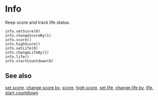 # Info

Keep score and track life status.

```cards
info.setScore(0)
info.changeScoreBy(1)
info.score()
info.highScore()
info.setLife(0)
info.changeLifeBy(1)
info.life()
info.startCountdown(0)
```

## See also

[set score](/reference/info/set-score),
[change score by](/reference/info/change-score-by),
[score](/reference/info/score),
[high score](/reference/info/high-score),
[set life](/reference/info/set-life),
[change life by](/reference/info/change-life-by),
[life](/reference/info/life),
[start countdown](/reference/info/start-countdown)

